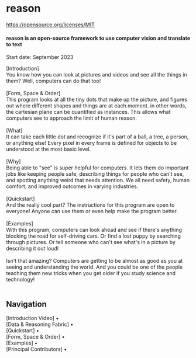 # reason

https://opensource.org/licenses/MIT

<p class="align right">
<h4>reason is an open-source framework to use computer vision and translate to text</h4>
  Start date: September 2023
</p>

[Introduction] <br />
You know how you can look at pictures and videos and see all the things in them? Well, computers can do that too!<br /> <br />
[Form, Space & Order] <br />
This program looks at all the tiny dots that make up the picture, and figures out where different shapes and things are at each moment. in other words, the cartesian plane can be quantified as instances. This allows what computers see to approach the limit of human reason. <br /> <br />
[What] <br />
It can take each little dot and recognize if it's part of a ball, a tree, a person, or anything else! Every pixel in every frame is defined for objects to be understood at the most basic level. <br /> <br />
[Why] <br />
Being able to "see" is super helpful for computers. It lets them do important jobs like keeping people safe, describing things for people who can't see, and spotting anything weird that needs attention. We all need safety, human comfort, and improved outcomes in varying industries. <br /> <br />
[Quickstart] <br />
And the really cool part? The instructions for this program are open to everyone! Anyone can use them or even help make the program better. <br /> <br />
[Examples] <br />
With this program, computers can look ahead and see if there's anything blocking the road for self-driving cars. Or find a lost puppy by searching through pictures. Or tell someone who can't see what's in a picture by describing it out loud! <br /><br /> Isn't that amazing? Computers are getting to be almost as good as you at seeing and understanding the world. And you could be one of the people teaching them new tricks when you get older if you study science and technology! <br /><br />

## Navigation

[Introduction Video] • <br />
[Data & Reasoning Fabric] • <br />
[Quickstart] • <br />
[Form, Space & Order] • <br />
[Examples] • <br />
[Principal Contributors] • <br />
</div>
<br />
<br />
<br />
<br />
